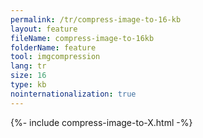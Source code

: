 ```yaml
---
permalink: /tr/compress-image-to-16-kb
layout: feature
fileName: compress-image-to-16kb
folderName: feature
tool: imgcompression
lang: tr
size: 16
type: kb
nointernationalization: true
---
```

{%- include compress-image-to-X.html -%}       
